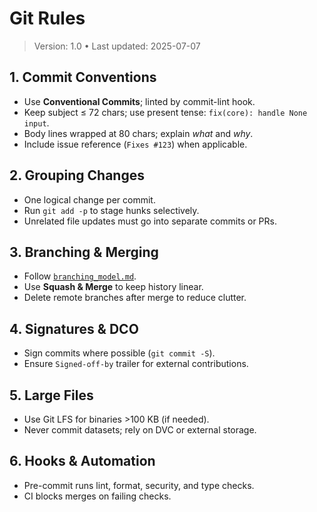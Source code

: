 # Git Rules

> Version: 1.0 • Last updated: 2025-07-07

## 1. Commit Conventions

- Use **Conventional Commits**; linted by commit-lint hook.
- Keep subject ≤ 72 chars; use present tense: `fix(core): handle None input`.
- Body lines wrapped at 80 chars; explain _what_ and _why_.
- Include issue reference (`Fixes #123`) when applicable.

## 2. Grouping Changes

- One logical change per commit.
- Run `git add -p` to stage hunks selectively.
- Unrelated file updates must go into separate commits or PRs.

## 3. Branching & Merging

- Follow [`branching_model.md`](branching_model.md).
- Use **Squash & Merge** to keep history linear.
- Delete remote branches after merge to reduce clutter.

## 4. Signatures & DCO

- Sign commits where possible (`git commit -S`).
- Ensure `Signed-off-by` trailer for external contributions.

## 5. Large Files

- Use Git LFS for binaries >100 KB (if needed).
- Never commit datasets; rely on DVC or external storage.

## 6. Hooks & Automation

- Pre-commit runs lint, format, security, and type checks.
- CI blocks merges on failing checks.
